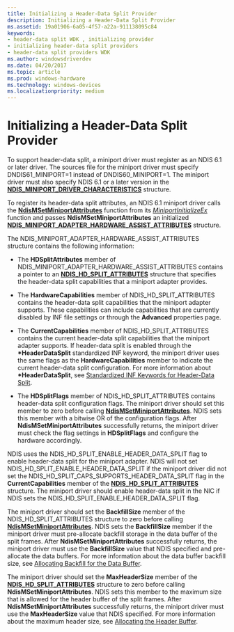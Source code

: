 ```yaml
---
title: Initializing a Header-Data Split Provider
description: Initializing a Header-Data Split Provider
ms.assetid: 19a01906-6a05-4f57-a22a-911138095c84
keywords:
- header-data split WDK , initializing provider
- initializing header-data split providers
- header-data split providers WDK
ms.author: windowsdriverdev
ms.date: 04/20/2017
ms.topic: article
ms.prod: windows-hardware
ms.technology: windows-devices
ms.localizationpriority: medium
---
```


# Initializing a Header-Data Split Provider





To support header-data split, a miniport driver must register as an NDIS 6.1 or later driver. The sources file for the miniport driver must specify DNDIS61\_MINIPORT=1 instead of DNDIS60\_MINIPORT=1. The miniport driver must also specify NDIS 6.1 or a later version in the [**NDIS\_MINIPORT\_DRIVER\_CHARACTERISTICS**](https://msdn.microsoft.com/library/windows/hardware/ff565958) structure.

To register its header-data split attributes, an NDIS 6.1 miniport driver calls the [**NdisMSetMiniportAttributes**](https://msdn.microsoft.com/library/windows/hardware/ff563672) function from its [*MiniportInitializeEx*](https://msdn.microsoft.com/library/windows/hardware/ff559389) function and passes **NdisMSetMiniportAttributes** an initialized [**NDIS\_MINIPORT\_ADAPTER\_HARDWARE\_ASSIST\_ATTRIBUTES**](https://msdn.microsoft.com/library/windows/hardware/ff565924) structure.

The NDIS\_MINIPORT\_ADAPTER\_HARDWARE\_ASSIST\_ATTRIBUTES structure contains the following information:

-   The **HDSplitAttributes** member of NDIS\_MINIPORT\_ADAPTER\_HARDWARE\_ASSIST\_ATTRIBUTES contains a pointer to an [**NDIS\_HD\_SPLIT\_ATTRIBUTES**](https://msdn.microsoft.com/library/windows/hardware/ff565694) structure that specifies the header-data split capabilities that a miniport adapter provides.

-   The **HardwareCapabilities** member of NDIS\_HD\_SPLIT\_ATTRIBUTES contains the header-data split capabilities that the miniport adapter supports. These capabilities can include capabilities that are currently disabled by INF file settings or through the **Advanced** properties page.

-   The **CurrentCapabilities** member of NDIS\_HD\_SPLIT\_ATTRIBUTES contains the current header-data split capabilities that the miniport adapter supports. If header-data split is enabled through the **\*HeaderDataSplit** standardized INF keyword, the miniport driver uses the same flags as the **HardwareCapabilities** member to indicate the current header-data split configuration. For more information about **\*HeaderDataSplit**, see [Standardized INF Keywords for Header-Data Split](standardized-inf-keywords-for-header-data-split.md).

-   The **HDSplitFlags** member of NDIS\_HD\_SPLIT\_ATTRIBUTES contains header-data split configuration flags. The miniport driver should set this member to zero before calling [**NdisMSetMiniportAttributes**](https://msdn.microsoft.com/library/windows/hardware/ff563672). NDIS sets this member with a bitwise OR of the configuration flags. After **NdisMSetMiniportAttributes** successfully returns, the miniport driver must check the flag settings in **HDSplitFlags** and configure the hardware accordingly.

NDIS uses the NDIS\_HD\_SPLIT\_ENABLE\_HEADER\_DATA\_SPLIT flag to enable header-data split for the miniport adapter. NDIS will not set NDIS\_HD\_SPLIT\_ENABLE\_HEADER\_DATA\_SPLIT if the miniport driver did not set the NDIS\_HD\_SPLIT\_CAPS\_SUPPORTS\_HEADER\_DATA\_SPLIT flag in the **CurrentCapabilities** member of the [**NDIS\_HD\_SPLIT\_ATTRIBUTES**](https://msdn.microsoft.com/library/windows/hardware/ff565694) structure. The miniport driver should enable header-data split in the NIC if NDIS sets the NDIS\_HD\_SPLIT\_ENABLE\_HEADER\_DATA\_SPLIT flag.

The miniport driver should set the **BackfillSize** member of the NDIS\_HD\_SPLIT\_ATTRIBUTES structure to zero before calling [**NdisMSetMiniportAttributes**](https://msdn.microsoft.com/library/windows/hardware/ff563672). NDIS sets the **BackfillSize** member if the miniport driver must pre-allocate backfill storage in the data buffer of the split frames. After **NdisMSetMiniportAttributes** successfully returns, the miniport driver must use the **BackfillSize** value that NDIS specified and pre-allocate the data buffers. For more information about the data buffer backfill size, see [Allocating Backfill for the Data Buffer](allocating-backfill-for-the-data-buffer.md).

The miniport driver should set the **MaxHeaderSize** member of the [**NDIS\_HD\_SPLIT\_ATTRIBUTES**](https://msdn.microsoft.com/library/windows/hardware/ff565694) structure to zero before calling **NdisMSetMiniportAttributes**. NDIS sets this member to the maximum size that is allowed for the header buffer of the split frames. After **NdisMSetMiniportAttributes** successfully returns, the miniport driver must use the **MaxHeaderSize** value that NDIS specified. For more information about the maximum header size, see [Allocating the Header Buffer](allocating-the-header-buffer.md).

 

 





